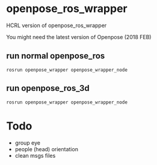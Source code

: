 # openpose_ros_wrapper

HCRL version of openpose_ros_wrapper

You might need the latest version of Openpose (2018 FEB)

## run normal openpose_ros

```
rosrun openpose_wrapper openpose_wrapper_node
```

## run openpose_ros_3d

```
rosrun openpose_wrapper openpose_wrapper_node
```

# Todo 

- group eye
- people (head) orientation
- clean msgs files 


